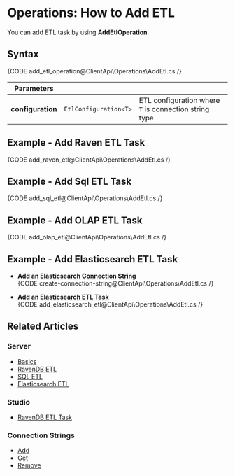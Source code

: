 # Operations: How to Add ETL

You can add ETL task by using **AddEtlOperation**.

## Syntax

{CODE add_etl_operation@ClientApi\Operations\AddEtl.cs /}

| Parameters | | |
| ------------- | ----- | ---- |
| **configuration** | `EtlConfiguration<T>` | ETL configuration where `T` is connection string type |

## Example - Add Raven ETL Task

{CODE add_raven_etl@ClientApi\Operations\AddEtl.cs /}

## Example - Add Sql ETL Task

{CODE add_sql_etl@ClientApi\Operations\AddEtl.cs /}

## Example - Add OLAP ETL Task

{CODE add_olap_etl@ClientApi\Operations\AddEtl.cs /}

## Example - Add Elasticsearch ETL Task

* **Add an [Elasticsearch Connection String](../../../../server/ongoing-tasks/etl/elasticsearch#add-an-elasticsearch-connection-string)**  
  {CODE create-connection-string@ClientApi\Operations\AddEtl.cs /}

* **Add an [Elasticsearch ETL Task](../../../../server/ongoing-tasks/etl/elasticsearch#add-an-elasticsearch-etl-task)**  
  {CODE add_elasticsearch_etl@ClientApi\Operations\AddEtl.cs /}

## Related Articles

### Server

- [Basics](../../../../server/ongoing-tasks/etl/basics)
- [RavenDB ETL](../../../../server/ongoing-tasks/etl/raven)
- [SQL ETL](../../../../server/ongoing-tasks/etl/sql)
- [Elasticsearch ETL](../../../../server/ongoing-tasks/etl/elasticsearch)

### Studio

- [RavenDB ETL Task](../../../../studio/database/tasks/ongoing-tasks/ravendb-etl-task)

### Connection Strings

- [Add](../../../../client-api/operations/maintenance/connection-strings/add-connection-string)
- [Get](../../../../client-api/operations/maintenance/connection-strings/get-connection-string)
- [Remove](../../../../client-api/operations/maintenance/connection-strings/remove-connection-string)
